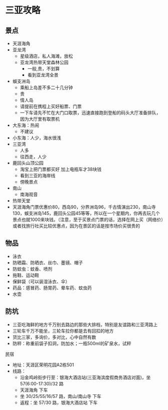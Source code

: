# 三亚攻略
## 景点

- 天涯海角
- 亚龙湾
    + 星级酒店，私人海滩，放松
    + 亚龙湾热带天堂森林公园 
        * 一般,贵，不划算
        * 看到亚龙湾全景
- 蜈支洲岛
    + 乘船上岛差不多二十几分钟
    + 贵
    + 情人岛
    + 请提前在携程上买好船票、门票
    + 一下车请先不忙在大门口取票，迅速直接跑到登船的码头大厅准备排队，因为大厅里有取票机
- 大东海：热闹
    + 不建议
- 小东海：人少，海水很浅
- 三亚湾
    + 人多
    + 往西走，人少
- 鹿回头山顶公园
    + 淘宝上把门票都买好 加上电瓶车才38块钱
    + 看到三亚的海岸线
    + 傍晚景点
- 南山
    + 南海观音
- 热带天堂
- 天涯海角门票优惠价80，西岛90，分界洲岛96，千古情演出230，南山寺130，蜈支洲岛145，鹿回头公园45等等，所以在一个星期内，你再去玩几个景点也就1000来块钱。（注意，至于买景点门票的话，选择在网上买（网络价）或者找旅行社买比较优惠点，因为在景区的话是按市场价买很贵的

## 物品

- 泳衣
- 防晒霜、防晒衣、丝巾、墨镜、帽子
- 防蚊虫：蚊香、喷剂
- 拖鞋、运动鞋
- 保鲜袋（可以装湿泳衣、伞）
- 药品：感冒药、肠胃药、晕车药、蚊虫药
- 水壶

## 防坑

- 三亚吃海鲜的地方千万别去路边的那些大排档，特别是友谊路和三亚湾路上
- 三轮车千万不能坐，三轮车拉你都是去有回扣的地方
- 货比三家，多询价，多对比，心中自然有数
- 防秤：称重前袋子扣洞，防加水；一瓶500ml的矿泉水，试秤

民宿
- 地址：天涯区荣明花园A2栋501
- 线路：
    + 沿金鸡岭街步行至：银海大酒店站(三亚海滨度假商务酒店对面)，坐 57(6:00-17:30)/32 路
    + 天涯海角 下车
    + 坐 30/25/55/16/57 路，南山/南山寺 下车
    + 返程：坐 57/30 路，银海大酒店站 下车
